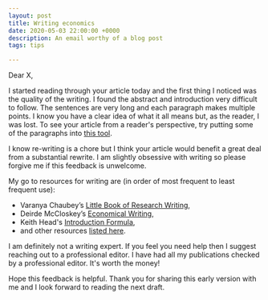 ```yaml
---
layout: post
title: Writing economics
date: 2020-05-03 22:00:00 +0000
description: An email worthy of a blog post
tags: tips

---
```

Dear X,

I started reading through your article today and the first thing I noticed was the quality of the writing. I found the abstract and introduction very difficult to follow. The sentences are very long and each paragraph makes multiple points. I know you have a clear idea of what it all means but, as the reader, I was lost. To see your article from a reader's perspective, try putting some of the paragraphs into [this tool](http://www.hemingwayapp.com/). 

I know re-writing is a chore but I think your article would benefit a great deal from a substantial rewrite. I am slightly obsessive with writing so please forgive me if this feedback is unwelcome.

My go to resources for writing are (in order of most frequent to least frequent use):

* Varanya Chaubey’s [Little Book of Research Writing](http://www.econscribe.org/textbook),
* Deirde McCloskey’s [Economical Writing](https://www.amazon.com/Economical-Writing-Second-Deirdre-McCloskey-ebook/dp/B0058V0M2W),
* Keith Head's [Introduction Formula](http://blogs.ubc.ca/khead/research/research-advice/formula),
* and other resources [listed here]().

I am definitely not a writing expert. If you feel you need help then I suggest reaching out to a professional editor. I have had all my publications checked by a professional editor. It's worth the money!

Hope this feedback is helpful. Thank you for sharing this early version with me and I look forward to reading the next draft.